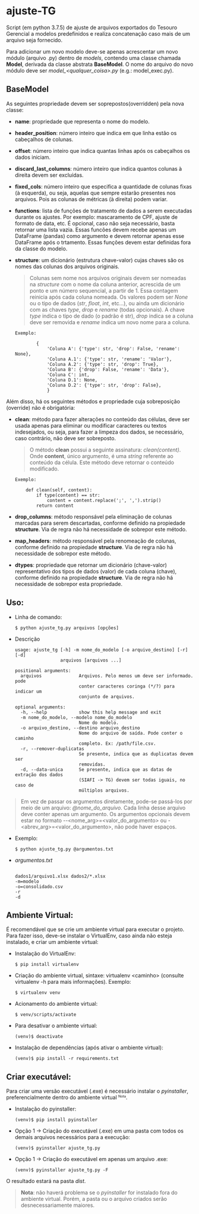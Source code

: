 # ajuste-TG
Script (em python 3.7.5) de ajuste de arquivos exportados do Tesouro Gerencial a modelos predefinidos e realiza concatenação caso mais de um arquivo seja fornecido.

Para adicionar um novo modelo deve-se apenas acrescentar um novo módulo (arquivo .py) dentro de *models*, contendo uma classe chamada **Model**, derivada da classe abstrata **BaseModel**. O nome do arquivo do novo módulo deve ser *model_\<qualquer_coisa\>.py* (e.g.: model_exec.py).


## BaseModel

As seguintes propriedade devem ser soprepostos(overridden) pela nova classe:

* **name**: propriedade que representa o nome do modelo.
* **header_position**: número inteiro que indica em que linha estão os cabeçalhos de colunas.
* **offset**: número inteiro que indica quantas linhas após os cabeçalhos os dados iniciam.
* **discard_last_columns**: número inteiro que indica quantos colunas à direita devem ser excluídas.
* **fixed_cols**: número inteiro que especifica a quantidade de colunas fixas (à esquerda), ou seja, aquelas que sempre estarão presentes nos arquivos. Pois as colunas de métricas (à direita) podem variar.
* **functions**: lista de funções de tratamento de dados a serem executadas durante os ajustes. Por exemplo: mascaramento de CPF, ajuste de formato de data, etc. É opcional, caso não seja necessário, basta retornar uma lista vazia. Essas funcões devem recebe apenas um DataFrame (pandas) como argumento e devem retornar apenas esse DataFrame após o trtamento. Essas funções devem estar definidas fora da classe do modelo.
* **structure**: um dicionário (estrutura chave-valor) cujas chaves são os nomes das colunas dos arquivos originais.


    > Colunas sem nome nos arquivos originais devem ser nomeadas na *structure* com o nome da coluna anterior, acrescida de um ponto e um número sequencial, a partir de 1. Essa contagem reinicia após cada coluna nomeada. Os valores podem ser *None* ou o tipo de dados (*str*, *float*, *int*, etc...), ou ainda um dicionário com as chaves *type*, *drop* e *rename* (todas opcionais). A chave *type* indica o tipo de dado (o padrão é str), *drop* indica se a coluna deve ser removida e *rename* indica um novo nome para a coluna.
    
    ~~~~
    Exemplo: 

            {
                'Coluna A': {'type': str, 'drop': False, 'rename': None},
                'Coluna A.1': {'type': str, 'rename': 'Valor'},
                'Coluna A.2': {'type': str, 'drop': True},
                'Coluna B': {'drop': False, 'rename': 'Data'},
                'Coluna C': int,
                'Coluna D.1': None,
                'Coluna D.2': {'type': str, 'drop': False},
                }
    ~~~~

Além disso, há os seguintes métodos e propriedade cuja sobreposição (override) não é obrigatória:

* **clean**: método para fazer alterações no conteúdo das células, deve ser usada apenas para eliminar ou modificar caracteres ou textos indesejados, ou seja, para fazer a limpeza dos dados, se necessário, caso contrário, não deve ser sobreposto.

    > O método **clean** possui a seguinte assinatura: *clean(content)*. Onde **content**, único argumento, é uma *string* referente ao conteúdo da célula. Este método deve retornar o conteúdo modificado.

    ~~~~
    Exemplo:

        def clean(self, content):
            if type(content) == str:
                content = content.replace(';', ',').strip()
            return content 
    ~~~~

* **drop_columns**: método responsável pela eliminação de colunas marcadas para serem descartadas, conforme definido na propiedade **structure**. Via de regra não há necessidade de sobrepor este método.

* **map_headers**: método responsável pela renomeação de colunas, conforme definido na propiedade **structure**. Via de regra não há necessidade de sobrepor este método.

* **dtypes**: propriedade que retornar um dicionário (chave-valor) representativo dos tipos de dados (valor) de cada coluna (chave), conforme definido na propiedade **structure**. Via de regra não há necessidade de sobrepor esta propriedade.


## Uso:

* Linha de comando:

    ~~~~
    $ python ajuste_tg.py arquivos [opções]
    ~~~~

* Descrição

    ~~~~
    usage: ajuste_tg [-h] -m nome_do_modelo [-o arquivo_destino] [-r] [-d]
                     arquivos [arquivos ...]

    positional arguments:
      arquivos              Arquivos. Pelo menos um deve ser informado. pode
                            conter caracteres coringa (*/?) para indicar um
                            conjunto de arquivos.

    optional arguments:
      -h, --help            show this help message and exit
      -m nome_do_modelo, --modelo nome_do_modelo
                            Nome do modelo.
      -o arquivo_destino, --destino arquivo_destino
                            Nome do arquivo de saída. Pode conter o caminho
                            completo. Ex: /path/file.csv.
      -r, --remover-duplicatas
                            Se presente, indica que as duplicatas devem ser
                            removidas.
      -d, --data-unica      Se presente, indica que as datas de extração dos dados
                            (SIAFI -> TG) devem ser todas iguais, no caso de
                            múltiplos arquivos.
    ~~~~

> Em vez de passar os argumentos diretamente, pode-se passá-los por meio de um arquivo: *@nome_do_arquivo*. Cada linha desse arquivo deve conter apenas um argumento. Os argumentos opcionais devem estar no formato --<nome_arg>=<valor_do_argumento> ou -<abrev_arg>=<valor_do_argumento>, não pode haver espaços.

* Exemplo: 

    ~~~~
    $ python ajuste_tg.py @argumentos.txt
    ~~~~

*  *argumentos.txt*

    ~~~~

    dados1/arquivo1.xlsx dados2/*.xlsx
    -m=modelo
    -o=consolidado.csv
    -r
    -d
    ~~~~

## Ambiente Virtual:
É recomendável que se crie um ambiente virtual para executar o projeto. Para fazer isso, deve-se instalar o VirtualEnv, caso ainda não esteja instalado, e criar um ambiente virtual:

* Instalação do VirtualEnv:
    ~~~~
    $ pip install virtualenv
    ~~~~

* Criação do ambiente virtual, sintaxe: virtualenv \<caminho\> (consulte virtualenv -h para mais informações). Exemplo:
    ~~~~
    $ virtualenv venv
    ~~~~

* Acionamento do ambiente virtual:

    ~~~~
    $ venv/scripts/activate
    ~~~~

* Para desativar o ambiente virtual:

    ~~~~
    (venv)$ deactivate
    ~~~~

* Instalação de dependências (após ativar o ambiente virtual):

    ~~~~
    (venv)$ pip install -r requirements.txt
    ~~~~


## Criar executável:
Para criar uma versão executável (.exe) é necessário instalar o *pyinstaller*, preferencialmente dentro do ambiente virtual <span style="font-size: 11px"><sup>Nota</sup></span>.

* Instalação do pyinstaller:
    ~~~~
    (venv)$ pip install pyinstaller
    ~~~~

* Opção 1 -> Criação do executável (.exe) em uma pasta com todos os demais arquivos necessários para a execução:
    ~~~~
    (venv)$ pyinstaller ajuste_tg.py
    ~~~~

* Opção 1 -> Criação do executável em apenas um arquivo .exe:
    ~~~~
    (venv)$ pyinstaller ajuste_tg.py -F
    ~~~~

O resultado estará na pasta *dist*.

>**Nota**: não haverá problema se o *pyinstaller* for instalado fora do ambiente virtual. Porém, a pasta ou o arquivo criados serão desnecessariamente maiores.
